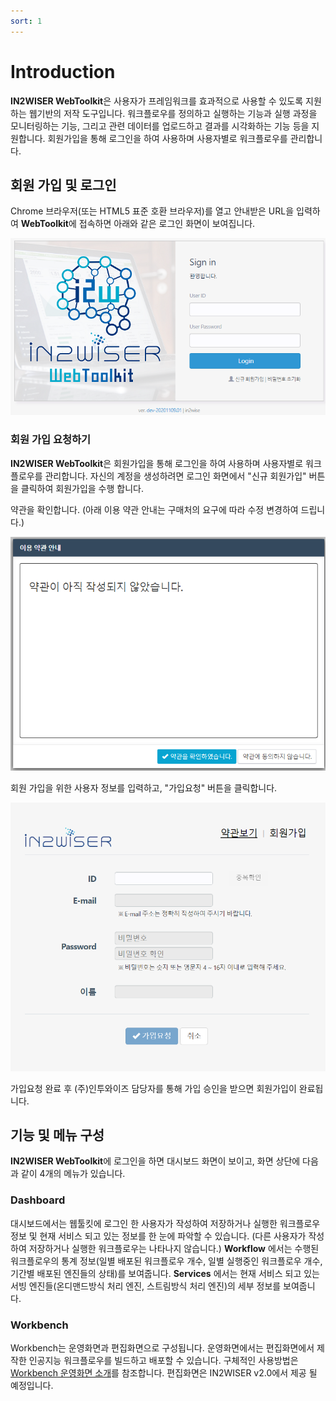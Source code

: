 ```yaml
---
sort: 1
---
```




# Introduction

**IN2WISER WebToolkit**은 사용자가 프레임워크를 효과적으로 사용할 수 있도록 지원하는 웹기반의 저작 도구입니다. 워크플로우를 정의하고 실행하는 기능과 실행 과정을 모니터링하는 기능, 그리고 관련 데이터를 업로드하고 결과를 시각화하는 기능 등을 지원합니다. 회원가입을 통해 로그인을 하여 사용하며 사용자별로 워크플로우를 관리합니다.



## 회원 가입 및 로그인

Chrome 브라우저(또는 HTML5 표준 호환 브라우저)를 열고 안내받은 URL을 입력하여 **WebToolkit**에 접속하면 아래와 같은 로그인 화면이 보여집니다.

![intro_signin](images\intro_signin.png)



### 회원 가입 요청하기

**IN2WISER WebToolkit**은 회원가입을 통해 로그인을 하여 사용하며 사용자별로 워크플로우를 관리합니다. 자신의 계정을 생성하려면 로그인 화면에서 "신규 회원가입" 버튼을 클릭하여 회원가입을 수행 합니다. 

약관을 확인합니다. (아래 이용 약관 안내는 구매처의 요구에 따라 수정 변경하여 드립니다.)

![intro_terms](images\intro_terms.png)

회원 가입을 위한 사용자 정보를 입력하고, "가입요청" 버튼을 클릭합니다.

![intro_joinin](images\intro_joinin.png)

가입요청 완료 후 (주)인투와이즈 담당자를 통해 가입 승인을 받으면 회원가입이 완료됩니다.



## 기능 및 메뉴 구성

**IN2WISER WebToolkit**에 로그인을 하면 대시보드 화면이 보이고, 화면 상단에 다음과 같이 4개의 메뉴가 있습니다.



### Dashboard

대시보드에서는 웹툴킷에 로그인 한 사용자가 작성하여 저장하거나 실행한 워크플로우 정보 및 현재 서비스 되고 있는 정보를 한 눈에 파악할 수 있습니다. (다른 사용자가 작성하여 저장하거나 실행한 워크플로우는 나타나지 않습니다.) **Workflow** 에서는 수행된 워크플로우의 통계 정보(일별 배포된 워크플로우 개수, 일별 실행중인 워크플로우 개수, 기간별 배포된 엔진들의 상태)를 보여줍니다. **Services** 에서는 현재 서비스 되고 있는 서빙 엔진들(온디맨드방식 처리 엔진, 스트림방식 처리 엔진)의 세부 정보를 보여줍니다.





### Workbench

Workbench는 운영화면과 편집화면으로 구성됩니다. 
운영화면에서는 편집화면에서 제작한 인공지능 워크플로우를 빌드하고 배포할 수 있습니다. 구체적인 사용방법은 <a href="2.2.2.WebToolkit_Operating_1906.md">Workbench 운영화면 소개</a>를 참조합니다. 
편집화면은 IN2WISER v2.0에서 제공 될 예정입니다.





